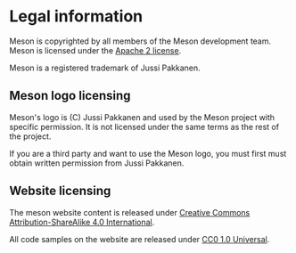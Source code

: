 # Legal information

Meson is copyrighted by all members of the Meson development team.
Meson is licensed under the [Apache 2 license].

Meson is a registered trademark of Jussi Pakkanen.

## Meson logo licensing

Meson's logo is (C) Jussi Pakkanen and used by the Meson project with
specific permission. It is not licensed under the same terms as the
rest of the project.

If you are a third party and want to use the Meson logo, you must
first must obtain written permission from Jussi Pakkanen.

## Website licensing

The meson website content is released under [Creative Commons
Attribution-ShareAlike 4.0 International].

All code samples on the website are released under [CC0 1.0 Universal].

[Creative Commons Attribution-ShareAlike 4.0 International]: https://creativecommons.org/licenses/by-sa/4.0/
[CC0 1.0 Universal]: https://creativecommons.org/publicdomain/zero/1.0/
[Apache 2 license]: https://www.apache.org/licenses/LICENSE-2.0
